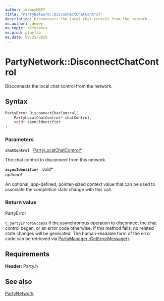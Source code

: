 ```yaml
---
author: jdeweyMSFT
title: "PartyNetwork::DisconnectChatControl"
description: Disconnects the local chat control from the network.
ms.author: jdewey
ms.topic: reference
ms.prod: playfab
ms.date: 09/25/2019
---
```


# PartyNetwork::DisconnectChatControl  

Disconnects the local chat control from the network.  

## Syntax  
  
```cpp
PartyError DisconnectChatControl(  
    PartyLocalChatControl* chatControl,  
    void* asyncIdentifier  
)  
```  
  
### Parameters  
  
**`chatControl`** &nbsp; [PartyLocalChatControl*](../../PartyLocalChatControl/partylocalchatcontrol.md)  
  
The chat control to disconnect from this network.  
  
**`asyncIdentifier`** &nbsp; void*  
*optional*  
  
An optional, app-defined, pointer-sized context value that can be used to associate the completion state change with this call.  
  
  
### Return value  
PartyError
  
```c_partyErrorSuccess``` if the asynchronous operation to disconnect the chat control began, or an error code otherwise. If this method fails, no related state changes will be generated. The human-readable form of the error code can be retrieved via [PartyManager::GetErrorMessage()](../../PartyManager/methods/partymanager_geterrormessage.md).
  
  
## Requirements  
  
**Header:** Party.h
  
## See also  
[PartyNetwork](../partynetwork.md)  

  
  
